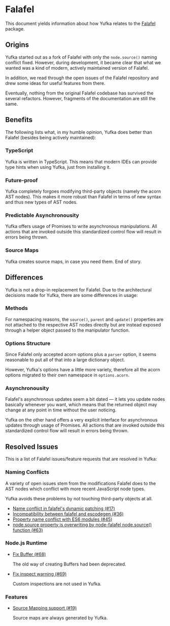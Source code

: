 # Falafel

This document yields information about how Yufka relates to the [Falafel](https://www.npmjs.com/package/falafel) package.

## Origins

Yufka started out as a fork of Falafel with only the `node.source()` naming conflict fixed. However, during development, it became clear that what we wanted was a kind of modern, actively maintained version of Falafel.

In addition, we read through the open issues of the Falafel repository and drew some ideas for useful features from there.

Eventually, nothing from the original Falafel codebase has survived the several refactors. However, fragments of the documentation are still the same.

## Benefits

The following lists what, in my humble opinion, Yufka does better than Falafel (besides being actively maintained):

### TypeScript

Yufka is written in TypeScript. This means that modern IDEs can provide type hints when using Yufka, just from installing it.

### Future-proof

Yufka completely forgoes modifying third-party objects (namely the acorn AST nodes). This makes it more robust than Falafel in terms of new syntax and thus new types of AST nodes.

### Predictable Asynchronousity

Yufka offers usage of Promises to write asynchronous manipulations. All actions that are invoked outside this standardized control flow will result in errors being thrown.

### Source Maps

Yufka creates source maps, in case you need them. End of story.

## Differences

Yufka is not a drop-in replacement for Falafel. Due to the architectural decisions made for Yufka, there are some differences in usage:

### Methods

For namespacing reasons, the `source()`, `parent` and `update()` properties are not attached to the respective AST nodes directly but are instead exposed through a helper object passed to the manipulator function.

### Options Structure

Since Falafel only accepted acorn options plus a `parser` option, it seems reasonable to put all of that into a large dictionary object.

However, Yufka's options have a little more variety, therefore all the acorn options migrated to their own namespace in `options.acorn`.

### Asynchronousity

Falafel's asynchronous updates seem a bit dated — it lets you update nodes basically whenever you want, which means that the returned object may change at any point in time without the user noticing.

Yufka on the other hand offers a very explicit interface for asynchronous updates through usage of Promises. All actions that are invoked outside this standardized control flow will result in errors being thrown.

## Resolved Issues

This is a list of Falafel issues/feature requests that are resolved in Yufka:

### Naming Conflicts

A variety of open issues stem from the modifications Falafel does to the AST nodes which conflict with more recent JavaScript node types.

Yufka avoids these problems by not touching third-party objects at all.

- [Name conflict in falafel's dynamic patching (#17)](https://github.com/substack/node-falafel/issues/17)
- [Incompatibility between falafel and escodegen (#36)](https://github.com/substack/node-falafel/issues/36)
- [Property name conflict with ES6 modules (#45)](https://github.com/substack/node-falafel/issues/45)
- [node.source property is overwriting by node-falafel node.source() function (#63)](https://github.com/substack/node-falafel/issues/63)

### Node.js Runtime

- [Fix Buffer (#68)](https://github.com/substack/node-falafel/issues/68)

  The old way of creating Buffers had been deprecated.

- [Fix inspect warning (#69)](https://github.com/substack/node-falafel/issues/69)

  Custom inspections are not used in Yufka.

### Features

- [Source Mapping support (#19)](https://github.com/substack/node-falafel/issues/19)

  Source maps are always generated by Yufka.

